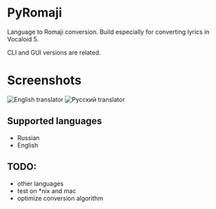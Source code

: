 # PyRomaji
Language to Romaji conversion.
Build especially for converting lyrics in Vocaloid 5.

CLI and GUI versions are related.

# Screenshots
![English translator](https://downloader.disk.yandex.ru/preview/1f629a3147244e045cc46ea8a649ba7a0362ae95229b5cd5136a31fd91a90242/5d7edff1/WDe2J76E5ViSd2esulrLtVLgj_2niKO8mgXN9q4LoF-uMdJcAoycmm4X7w_6WlHhh-Zeg4rgLTkILpapIZYM7A%3D%3D?uid=0&filename=2019-09-15_23-58-31.png&disposition=inline&hash=&limit=0&content_type=image%2Fpng&owner_uid=0&tknv=v2&size=2560x898)
![Русский translator](https://downloader.disk.yandex.ru/preview/f2b27c2523f6c1e55cc4e157b3495e022c5d376af4f4e6b131ab54e85eb81217/5d7edfbb/HdpfW6R2NFsFeXItS5UMfriypHoZ-4OYnOpGt4vGFst0-HQThFQR881_0_23QctN1Aue0WuYYWuHT1L9tehOjQ%3D%3D?uid=0&filename=2019-09-16_00-01-58.png&disposition=inline&hash=&limit=0&content_type=image%2Fpng&owner_uid=0&tknv=v2&size=2560x898)


## Supported languages
- Russian
- English

## TODO:
- other languages
- test on *nix and mac
- optimize conversion algorithm
